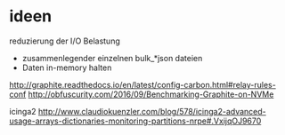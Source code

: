 ideen
=====

reduzierung der I/O Belastung

  - zusammenlegender einzelnen bulk_*json dateien
  - Daten in-memory halten


http://graphite.readthedocs.io/en/latest/config-carbon.html#relay-rules-conf
http://obfuscurity.com/2016/09/Benchmarking-Graphite-on-NVMe

icinga2
http://www.claudiokuenzler.com/blog/578/icinga2-advanced-usage-arrays-dictionaries-monitoring-partitions-nrpe#.VxijqOJ9670

